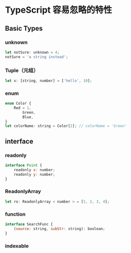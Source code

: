# TypeScript 容易忽略的特性

## Basic Types

### unknown

``` javascript
let notSure: unknown = 4;
notSure = 'a string instead';
```

### Tuple（元组）

``` javascript
let x: [string, number] = ['hello', 10];
```

### enum

``` javascript
enum Color {
    Red = 1,
        Green,
        Blue,
}
let colorName: string = Color[2]; // colorName = 'Green'
```

## interface

### readonly

``` javascript
interface Point {
    readonly x: number;
    readonly y: number;
}
```

### ReadonlyArray

``` javascript
let ro: ReadonlyArray < number > = [1, 2, 3, 4];
```

### function

``` javascript
interface SearchFunc {
    (source: string, subStr: string): boolean;
}
```

### indexable

``` javascript

```
